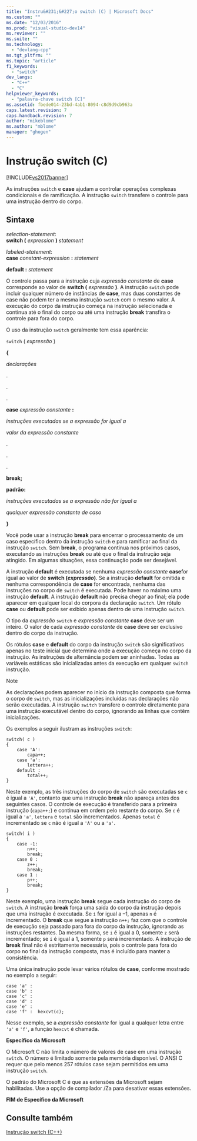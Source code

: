 ```yaml
---
title: "Instru&#231;&#227;o switch (C) | Microsoft Docs"
ms.custom: ""
ms.date: "12/03/2016"
ms.prod: "visual-studio-dev14"
ms.reviewer: ""
ms.suite: ""
ms.technology: 
  - "devlang-cpp"
ms.tgt_pltfrm: ""
ms.topic: "article"
f1_keywords: 
  - "switch"
dev_langs: 
  - "C++"
  - "C"
helpviewer_keywords: 
  - "palavra-chave switch [C]"
ms.assetid: fbede014-23bd-4ab1-8094-c8d9d9cb963a
caps.latest.revision: 7
caps.handback.revision: 7
author: "mikeblome"
ms.author: "mblome"
manager: "ghogen"
---
```

# Instru&#231;&#227;o switch (C)
[!INCLUDE[vs2017banner](../assembler/inline/includes/vs2017banner.md)]

As instruções `switch` e **case** ajudam a controlar operações complexas condicionais e de ramificação.  A instrução `switch` transfere o controle para uma instrução dentro do corpo.  
  
## Sintaxe  
 *selection\-statement*:  
 **switch \(** *expression* **\)** *statement*  
  
 *labeled\-statement*:  
 **case**  *constant\-expression*  **:**  *statement*  
  
 **default :**  *statement*  
  
 O controle passa para a instrução cuja *expressão constante* de **case** corresponde ao valor de **switch \(** *expressão* **\)**.  A instrução `switch` pode incluir qualquer número de instâncias de **case**, mas duas constantes de case não podem ter a mesma instrução `switch` com o mesmo valor.  A execução do corpo da instrução começa na instrução selecionada e continua até o final do corpo ou até uma instrução **break** transfira o controle para fora do corpo.  
  
 O uso da instrução `switch` geralmente tem essa aparência:  
  
 `switch` \( *expressão* \)  
  
 **{**  
  
 *declarações*  
  
 .  
  
 .  
  
 .  
  
 **case** *expressão constante* **:**  
  
 *instruções executadas se a expressão for igual a*  
  
 *valor da expressão constante*  
  
 .  
  
 .  
  
 .  
  
 **break;**  
  
 **padrão:**  
  
 *instruções executadas se a expressão não for igual a*  
  
 *qualquer expressão constante de caso*  
  
 **}**  
  
 Você pode usar a instrução **break** para encerrar o processamento de um caso específico dentro da instrução `switch` e para ramificar ao final da instrução `switch`.  Sem **break**, o programa continua nos próximos casos, executando as instruções **break** ou até que o final da instrução seja atingido.  Em algumas situações, essa continuação pode ser desejável.  
  
 A instrução **default** é executada se nenhuma *expressão constante* **case**for igual ao valor de **switch \(*expressão*\)**.  Se a instrução **default** for omitida e nenhuma correspondência de **case** for encontrada, nenhuma das instruções no corpo de `switch` é executada.  Pode haver no máximo uma instrução **default**.  A instrução **default** não precisa chegar ao final; ela pode aparecer em qualquer local do corpora da declaração `switch`.  Um rótulo **case** ou **default** pode ser exibido apenas dentro de uma instrução `switch`.  
  
 O tipo da *expressão* `switch` e *expressão constante* **case** deve ser um inteiro.  O valor de cada *expressão constante* de **case** deve ser exclusivo dentro do corpo da instrução.  
  
 Os rótulos **case** e **default** do corpo da instrução `switch` são significativos apenas no teste inicial que determina onde a execução começa no corpo da instrução.  As instruções de alternância podem ser aninhadas.  Todas as variáveis estáticas são inicializadas antes da execução em qualquer `switch` instrução.  
  
> [!NOTE]
>  As declarações podem aparecer no início da instrução composta que forma o corpo de `switch`, mas as inicializações incluídas nas declarações não serão executadas.  A instrução `switch` transfere o controle diretamente para uma instrução executável dentro do corpo, ignorando as linhas que contêm inicializações.  
  
 Os exemplos a seguir ilustram as instruções `switch`:  
  
```  
switch( c )   
{  
    case 'A':  
        capa++;  
    case 'a':  
        lettera++;  
    default :  
        total++;  
}  
```  
  
 Neste exemplo, as três instruções do corpo de `switch` são executadas se `c` é igual a `'A'`, contanto que uma instrução **break** não apareça antes dos seguintes casos.  O controle de execução é transferido para a primeira instrução \(`capa++;`\) e continua em ordem pelo restante do corpo.  Se `c` é igual a `'a'`, `lettera` e `total` são incrementados.  Apenas `total` é incrementado se `c` não é igual a `'A'` ou a `'a'`.  
  
```  
switch( i )   
{  
    case -1:  
        n++;  
        break;  
    case 0 :  
        z++;  
        break;  
    case 1 :  
        p++;  
        break;  
}  
```  
  
 Neste exemplo, uma instrução **break** segue cada instrução do corpo de `switch`.  A instrução **break** força uma saída do corpo da instrução depois que uma instrução é executada.  Se `i` for igual a –1, apenas `n` é incrementado.  O **break** que segue a instrução `n++;` faz com que o controle de execução seja passado para fora do corpo da instrução, ignorando as instruções restantes.  Da mesma forma, se `i` é igual a 0, somente `z` será incrementado; se `i` é igual a 1, somente `p` será incrementado.  A instrução de **break** final não é estritamente necessária, pois o controle para fora do corpo no final da instrução composta, mas é incluído para manter a consistência.  
  
 Uma única instrução pode levar vários rótulos de **case**, conforme mostrado no exemplo a seguir:  
  
```  
case 'a' :  
case 'b' :  
case 'c' :  
case 'd' :  
case 'e' :  
case 'f' :  hexcvt(c);  
```  
  
 Nesse exemplo, se a *expressão constante* for igual a qualquer letra entre `'a'` e `'f'`, a função `hexcvt` é chamada.  
  
 **Específico da Microsoft**  
  
 O Microsoft C não limita o número de valores de case em uma instrução `switch`.  O número é limitado somente pela memória disponível.  O ANSI C requer que pelo menos 257 rótulos case sejam permitidos em uma instrução `switch`.  
  
 O padrão do Microsoft C é que as extensões da Microsoft sejam habilitadas.  Use a opção de compilador \/Za para desativar essas extensões.  
  
 **FIM de Específico da Microsoft**  
  
## Consulte também  
 [Instrução switch \(C\+\+\)](../cpp/switch-statement-cpp.md)